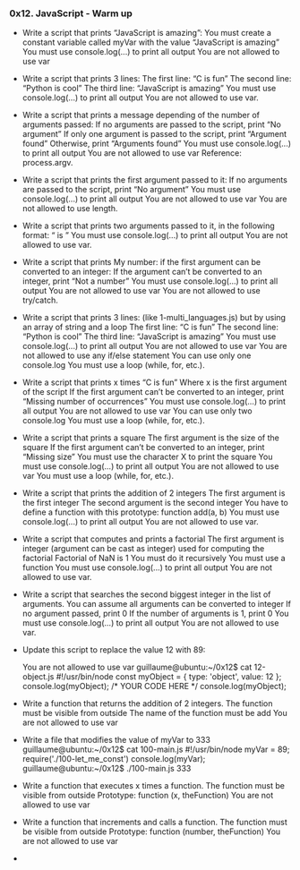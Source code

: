 ### 0x12. JavaScript - Warm up

- Write a script that prints “JavaScript is amazing”:
  You must create a constant variable called myVar with the value
  “JavaScript is amazing”
  You must use console.log(...) to print all output
  You are not allowed to use var

- Write a script that prints 3 lines:
  The first line: “C is fun”
  The second line: “Python is cool”
  The third line: “JavaScript is amazing”
  You must use console.log(...) to print all output
  You are not allowed to use var.

- Write a script that prints a message depending of the number of
  arguments passed:
  If no arguments are passed to the script, print “No argument”
  If only one argument is passed to the script, print “Argument found”
  Otherwise, print “Arguments found”
  You must use console.log(...) to print all output
  You are not allowed to use var
  Reference: process.argv.

- Write a script that prints the first argument passed to it:
  If no arguments are passed to the script, print “No argument”
  You must use console.log(...) to print all output
  You are not allowed to use var
  You are not allowed to use length.

- Write a script that prints two arguments passed to it, in the
  following format: “ is ”
  You must use console.log(...) to print all output
  You are not allowed to use var.

- Write a script that prints My number: <first argument converted
  in integer> if the first argument can be converted to an integer:
  If the argument can’t be converted to an integer,
  print “Not a number”
  You must use console.log(...) to print all output
  You are not allowed to use var
  You are not allowed to use try/catch.

- Write a script that prints 3 lines: (like 1-multi_languages.js)
  but by using an array of string and a loop
  The first line: “C is fun”
  The second line: “Python is cool”
  The third line: “JavaScript is amazing”
  You must use console.log(...) to print all output
  You are not allowed to use var
  You are not allowed to use any if/else statement
  You can use only one console.log
  You must use a loop (while, for, etc.).

- Write a script that prints x times “C is fun”
  Where x is the first argument of the script
  If the first argument can’t be converted to an integer,
  print “Missing number of occurrences”
  You must use console.log(...) to print all output
  You are not allowed to use var
  You can use only two console.log
  You must use a loop (while, for, etc.).

- Write a script that prints a square
  The first argument is the size of the square
  If the first argument can’t be converted to an integer,
  print “Missing size”
  You must use the character X to print the square
  You must use console.log(...) to print all output
  You are not allowed to use var
  You must use a loop (while, for, etc.).

- Write a script that prints the addition of 2 integers
  The first argument is the first integer
  The second argument is the second integer
  You have to define a function with this prototype: function add(a, b)
  You must use console.log(...) to print all output
  You are not allowed to use var.

- Write a script that computes and prints a factorial
  The first argument is integer (argument can be cast as integer) used
  for computing the factorial
  Factorial of NaN is 1
  You must do it recursively
  You must use a function
  You must use console.log(...) to print all output
  You are not allowed to use var.

- Write a script that searches the second biggest integer in
  the list of arguments.
  You can assume all arguments can be converted to integer
  If no argument passed, print 0
  If the number of arguments is 1, print 0
  You must use console.log(...) to print all output
  You are not allowed to use var.

- Update this script to replace the value 12 with 89:

  You are not allowed to use var
      guillaume@ubuntu:~/0x12$ cat 12-object.js
      #!/usr/bin/node
      const myObject = {
      type: 'object',
      value: 12
      };
      console.log(myObject);
      /*
      YOUR CODE HERE
      */
      console.log(myObject);

- Write a function that returns the addition of 2 integers.
  The function must be visible from outside
  The name of the function must be add
  You are not allowed to use var

- Write a file that modifies the value of myVar to 333
  guillaume@ubuntu:~/0x12$ cat 100-main.js
  #!/usr/bin/node
  myVar = 89;
  require('./100-let_me_const')
  console.log(myVar);
  guillaume@ubuntu:~/0x12$ ./100-main.js
  333

- Write a function that executes x times a function.
  The function must be visible from outside
  Prototype: function (x, theFunction)
  You are not allowed to use var

- Write a function that increments and calls a function.
  The function must be visible from outside
  Prototype: function (number, theFunction)
  You are not allowed to use var

- 